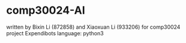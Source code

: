 # comp30024-AI
written by Bixin Li (872858) and Xiaoxuan Li (933206) for comp30024 project Expendibots
language: python3
